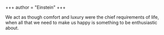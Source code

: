 +++
author = "Einstein"
+++

We act as though comfort and luxury were the chief requirements of life, when all that we need to make us happy is something to be enthusiastic about.
